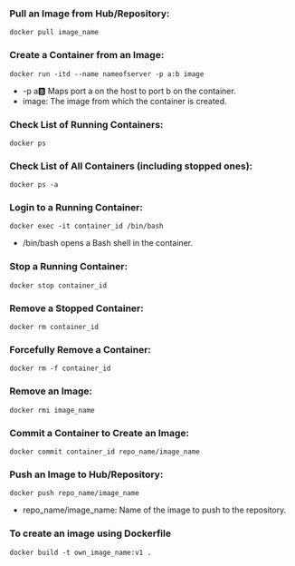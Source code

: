 ### Pull an Image from Hub/Repository:
```
docker pull image_name
```
### Create a Container from an Image:
```
docker run -itd --name nameofserver -p a:b image
```
- -p a:b: Maps port a on the host to port b on the container.
- image: The image from which the container is created.
### Check List of Running Containers:
```
docker ps
```
### Check List of All Containers (including stopped ones):
```
docker ps -a
```
### Login to a Running Container:
```
docker exec -it container_id /bin/bash
```
- /bin/bash opens a Bash shell in the container.
### Stop a Running Container:
```
docker stop container_id
```
### Remove a Stopped Container:
```
docker rm container_id
```
### Forcefully Remove a Container:
```
docker rm -f container_id
```
### Remove an Image:
```
docker rmi image_name
```
### Commit a Container to Create an Image:
```
docker commit container_id repo_name/image_name
```
### Push an Image to Hub/Repository:
```
docker push repo_name/image_name
```
- repo_name/image_name: Name of the image to push to the repository.

### To create an image using Dockerfile
```
docker build -t own_image_name:v1 .
```
